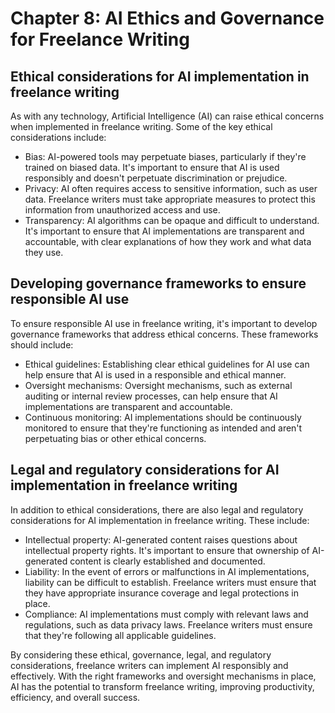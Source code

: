 Chapter 8: AI Ethics and Governance for Freelance Writing
=========================================================

Ethical considerations for AI implementation in freelance writing
-----------------------------------------------------------------

As with any technology, Artificial Intelligence (AI) can raise ethical concerns when implemented in freelance writing. Some of the key ethical considerations include:

* Bias: AI-powered tools may perpetuate biases, particularly if they're trained on biased data. It's important to ensure that AI is used responsibly and doesn't perpetuate discrimination or prejudice.
* Privacy: AI often requires access to sensitive information, such as user data. Freelance writers must take appropriate measures to protect this information from unauthorized access and use.
* Transparency: AI algorithms can be opaque and difficult to understand. It's important to ensure that AI implementations are transparent and accountable, with clear explanations of how they work and what data they use.

Developing governance frameworks to ensure responsible AI use
-------------------------------------------------------------

To ensure responsible AI use in freelance writing, it's important to develop governance frameworks that address ethical concerns. These frameworks should include:

* Ethical guidelines: Establishing clear ethical guidelines for AI use can help ensure that AI is used in a responsible and ethical manner.
* Oversight mechanisms: Oversight mechanisms, such as external auditing or internal review processes, can help ensure that AI implementations are transparent and accountable.
* Continuous monitoring: AI implementations should be continuously monitored to ensure that they're functioning as intended and aren't perpetuating bias or other ethical concerns.

Legal and regulatory considerations for AI implementation in freelance writing
------------------------------------------------------------------------------

In addition to ethical considerations, there are also legal and regulatory considerations for AI implementation in freelance writing. These include:

* Intellectual property: AI-generated content raises questions about intellectual property rights. It's important to ensure that ownership of AI-generated content is clearly established and documented.
* Liability: In the event of errors or malfunctions in AI implementations, liability can be difficult to establish. Freelance writers must ensure that they have appropriate insurance coverage and legal protections in place.
* Compliance: AI implementations must comply with relevant laws and regulations, such as data privacy laws. Freelance writers must ensure that they're following all applicable guidelines.

By considering these ethical, governance, legal, and regulatory considerations, freelance writers can implement AI responsibly and effectively. With the right frameworks and oversight mechanisms in place, AI has the potential to transform freelance writing, improving productivity, efficiency, and overall success.
